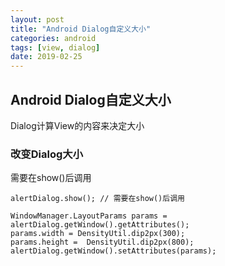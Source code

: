 ```yaml
---
layout: post
title: "Android Dialog自定义大小"
categories: android
tags: [view, dialog]
date: 2019-02-25
---
```


## Android Dialog自定义大小
Dialog计算View的内容来决定大小

### 改变Dialog大小 
需要在show()后调用

    alertDialog.show(); // 需要在show()后调用

    WindowManager.LayoutParams params = alertDialog.getWindow().getAttributes();
    params.width = DensityUtil.dip2px(300);
    params.height =  DensityUtil.dip2px(800);
    alertDialog.getWindow().setAttributes(params);
